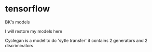 # tensorflow
BK's models

I will restore my models here

Cyclegan is a  model to do 'sytle transfer'
it contains 2 generators and 2 discriminators
